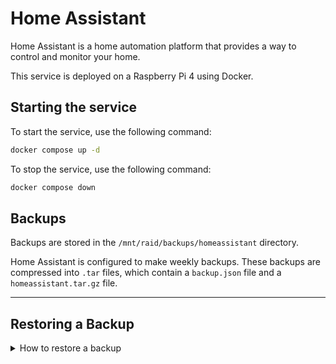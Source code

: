 
# Home Assistant

Home Assistant is a home automation platform that provides a way to control and monitor your home.

This service is deployed on a Raspberry Pi 4 using Docker.

## Starting the service

To start the service, use the following command:

```bash
docker compose up -d
```

To stop the service, use the following command:

```bash
docker compose down
```


## Backups

Backups are stored in the `/mnt/raid/backups/homeassistant` directory.

Home Assistant is configured to make weekly backups. These backups are compressed into `.tar` files, which contain a `backup.json` file and a `homeassistant.tar.gz` file.

---

## Restoring a Backup

<details>
  <summary>How to restore a backup</summary>

### Step 1: Extract the Main Backup File

To restore a backup, first extract the main `.tar` file:

```bash
tar -xvf my_backup.tar
```

This command will extract:
- `backup.json` (metadata about the backup)
- `homeassistant.tar.gz` (the compressed Home Assistant configuration)

### Step 2: Extract the Configuration Archive

Next, extract the `homeassistant.tar.gz` file:

```bash
tar -xvzf homeassistant.tar.gz
```

This command will extract a `data` directory that contains your Home Assistant configuration.

### Step 3: Replace the Current Configuration

Rename the extracted `data` directory to `config`:

```bash
mv data config
```

Place the `config` directory in the same location as the `docker-compose.yaml` file. The Docker Compose configuration maps this directory to the Home Assistant container as the `/config` directory.

### Step 4: Start the Home Assistant Service

Spin up the Home Assistant container using Docker Compose:

```bash
docker compose up -d
```

This effectively restores the backup.

---

### Step 5: Monitor the Home Assistant Logs

Monitor the logs for any issues:

```bash
docker compose logs -f
```

Look out for errors. Any devices (phones, tablets, etc. running the Home Assistant app) will need to be re-authenticated with the restored Home Assistant instance.

</details>
